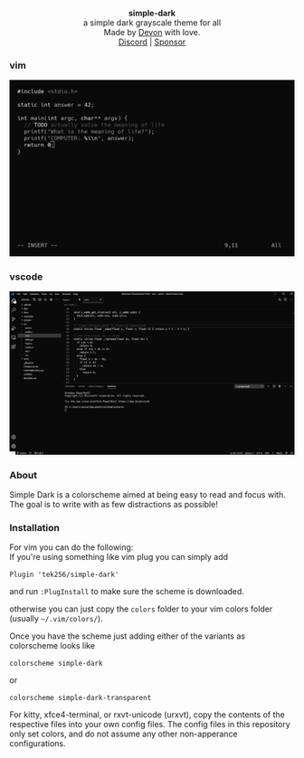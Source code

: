 <div id="header">
    <p align="center">
      <b>simple-dark</b><br>
	  <span font-size="16px">a simple dark grayscale theme for all</span><br>
      <span font-size="12px">Made by <a href="http://tek256.com">Devon</a> with love.</span><br>
      <span><a href="https://discordapp.com/invite/63GvpMh">Discord</a> | <a href="https://github.com/sponsors/tek256">Sponsor</a></span>
    </p>
</div>

### vim

<img src="images/screenshot.png" alt="simple-dark-screenshot"/>

### vscode

<img src="images/screenshot_vscode.png" alt="simple-dark-vscode-screenshot"/>

### About  
Simple Dark is a colorscheme aimed at being easy to read and focus with. The goal is to write with as few distractions as possible!

### Installation
For vim you can do the following:  
If you're using something like vim plug you can simply add 
```
Plugin 'tek256/simple-dark'
```
and run `:PlugInstall` to make sure the scheme is downloaded.

otherwise you can just copy the `colors` folder to your vim colors folder (usually `~/.vim/colors/`).

Once you have the scheme just adding either of the variants as colorscheme looks like
```
colorscheme simple-dark
```
or 
```
colorscheme simple-dark-transparent
```


For kitty, xfce4-terminal, or rxvt-unicode (urxvt), copy the contents of the respective files into your own config files. The config files in this repository only set colors, and do not assume any other non-apperance configurations.